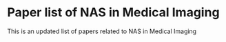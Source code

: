 # Paper list of NAS in Medical Imaging
 This is an updated list of papers related to NAS in Medical Imaging
